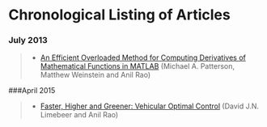 # Chronological Listing of Articles

### July 2013

> - [An Efficient Overloaded Method for Computing Derivatives of Mathematical
    Functions in
    MATLAB](./an_efficient_overloaded_method_for_computing_derivatives_of_mathematical_functions_in_matlab/efficient_overloaded_method_main.html)
    (Michael A. Patterson, Matthew Weinstein and Anil Rao)

###April 2015

> - [Faster, Higher and Greener: Vehicular Optimal
    Control](./faster_higher_greener/faster_higher_greener_main.html)
    (David J.N. Limebeer and Anil Rao)
